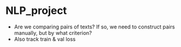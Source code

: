 # NLP_project
- Are we comparing pairs of texts? If so, we need to construct pairs manually, but by what criterion?
- Also track train & val loss